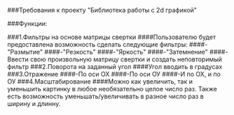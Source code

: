 ###Требования к проекту "Библиотека работы с 2d графикой"

###Функции:

###1.Фильтры на основе матрицы свертки
####Пользователю будет предоставлена возможность сделать следующие фильтры:
####-"Размытие"
####-"Резкость"
####-"Яркость" 
####-"Затемнение"
####-Ввести свою произвольную матрицу свертки и создать неповторимый фильтр
###2.Поворота на заданный угол
####Угол вводить в градусах
###3.Отражение
####-По оси ОХ
####-По оси ОУ
####-И по ОХ, и по ОУ
###4.Масштабирование
####Можно как увеличить, так и уменьшить картинку в любое необязательно целое число раз. Также есть возможность уменьшать/увеличивать в разное число раз в ширину и длинну.

